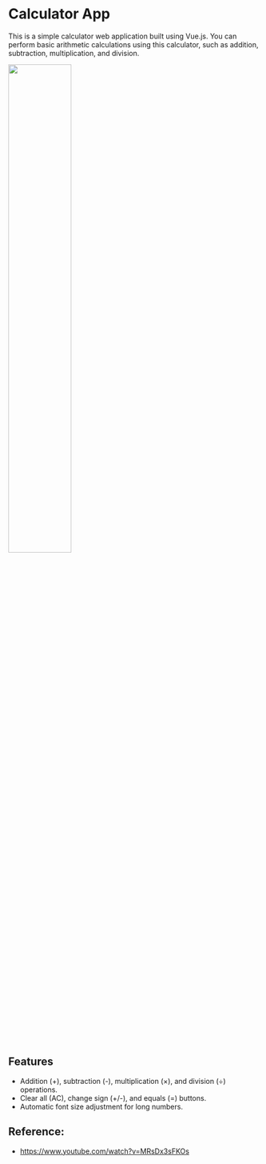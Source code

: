 # Calculator App

This is a simple calculator web application built using Vue.js. You can perform basic arithmetic calculations using this calculator, such as addition, subtraction, multiplication, and division.

<img src="/Final_Result/calculator.png" width="50%"/>

## Features

- Addition (+), subtraction (-), multiplication (×), and division (÷) operations.
- Clear all (AC), change sign (+/-), and equals (=) buttons.
- Automatic font size adjustment for long numbers.

## Reference: 
- https://www.youtube.com/watch?v=MRsDx3sFKOs